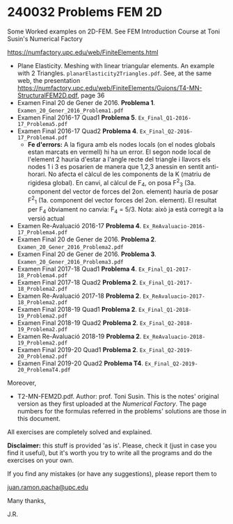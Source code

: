 # 240032 Problems FEM 2D
Some Worked examples on 2D-FEM. See FEM Introduction Course at  Toni Susin's Numerical Factory 

https://numfactory.upc.edu/web/FiniteElements.html

* Plane Elasticity. Meshing with linear triangular elements. An example with 2 Triangles. `planarElasticity2Triangles.pdf`. See, at the same web, the presentation https://numfactory.upc.edu/web/FiniteElements/Guions/T4-MN-StructuralFEM2D.pdf, page 36
* Examen Final 20 de Gener de 2016. **Problema 1**. `Examen_20_Gener_2016_Problema1.pdf`
* Examen Final 2016-17 Quad1 **Problema 5**. `Ex_Final_Q1-2016-17_Problema5.pdf` 
* Examen Final 2016-17 Quad2 **Problema 4**. `Ex_Final_Q2-2016-17_Problema4.pdf` 
  * **Fe d'errors:**  A la figura amb els nodes locals (on el nodes globals estan marcats en vermell) hi ha un error. El segon node local de l'element 2
  hauria d'estar a l'angle recte del triangle i llavors els nodes 1 i 3 es posarien de manera que 1,2,3 anessin en sentit anti-horari. No afecta el càlcul
  de les components de la K (matriu de rigidesa global). En canvi, al càlcul de F<sub>4</sub>, on posa F<sup>2</sup><sub>3</sub> (3a. component del vector
  de forces del 2on. element) hauria de posar F<sup>2</sup><sub>1</sub> (1a. component del vector forces del 2on. element). El resultat per F<sub>4</sub>
  òbviament no canvia: F<sub>4</sub> = 5/3. Nota: això ja està corregit a la versió actual 
* Examen Re-Avaluació 2016-17 **Problema 4**. `Ex_ReAvaluacio-2016-17_Problema4.pdf`
* Examen Final 20 de Gener de 2016. **Problema 2**. `Examen_20_Gener_2016_Problema2.pdf`
* Examen Final 20 de Gener de 2016. **Problema 3**. `Examen_20_Gener_2016_Problema3.pdf`
* Examen Final 2017-18 Quad1 **Problema 4**. `Ex_Final_Q1-2017-18_Problema4.pdf`
* Examen Final 2017-18 Quad2 **Problema 2**. `Ex_Final_Q1-2017-18_Problema2.pdf`
* Examen Re-Avaluació 2017-18 **Problema 2**. `Ex_ReAvaluacio-2017-18_Problema2.pdf`
* Examen Final 2018-19 Quad1 **Problema 2**. `Ex_Final_Q1-2018-19_Problema2.pdf`
* Examen Final 2018-19 Quad2 **Problema 2**. `Ex_Final_Q2-2018-19_Problema2.pdf`
* Examen Re-Avaluació 2018-19 **Problema 2**. `Ex_ReAvaluacio-2018-19_Problema2.pdf`
* Examen Final 2019-20 Quad1 **Problema 2**. `Ex_Final_Q2-2019-20_Problema2.pdf`
* Examen Final 2019-20 Quad2 **Problema T4**. `Ex_Final_Q2-2019-20_ProblemaT4.pdf`

Moreover,
* T2-MN-FEM2D.pdf. Author: prof. Toni Susin. This is the notes' original version 
 as they first uploaded at the _Numerical Factory_. The page numbers for the
 formulas referred in the problems' solutions are those in this document. 

All exercises are completely solved and explained.

**Disclaimer:** this stuff is provided 'as is'. Please, check it (just in case you find it useful), but it's worth you try to write all the programs and do the exercises on your own.

If you find any mistakes (or have any suggestions), please report them to

juan.ramon.pacha@upc.edu

Many thanks,

J.R.
